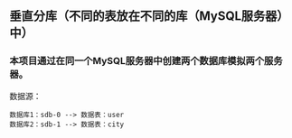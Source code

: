 ## 垂直分库（不同的表放在不同的库（MySQL服务器）中）

### 本项目通过在同一个MySQL服务器中创建两个数据库模拟两个服务器。

数据源：

    数据库1：sdb-0 --> 数据表：user
    数据库2：sdb-1 --> 数据表：city
